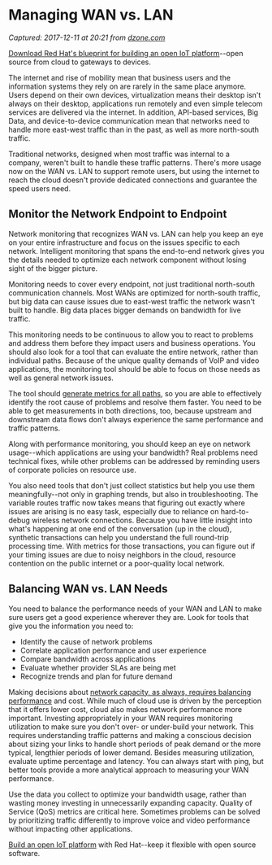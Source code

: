 # Managing WAN vs. LAN

_Captured: 2017-12-11 at 20:21 from [dzone.com](https://dzone.com/articles/managing-wan-vs-lan?edition=342127&utm_source=Daily%20Digest&utm_medium=email&utm_campaign=Daily%20Digest%202017-12-11)_

[Download Red Hat's blueprint for building an open IoT platform](https://dzone.com/go?i=250323&u=https%3A%2F%2Fwww.redhat.com%2Fen%2Fresources%2Fintelligent-systems-solution-internet-things)--open source from cloud to gateways to devices.

The internet and rise of mobility mean that business users and the information systems they rely on are rarely in the same place anymore. Users depend on their own devices, virtualization means their desktop isn't always on their desktop, applications run remotely and even simple telecom services are delivered via the internet. In addition, API-based services, Big Data, and device-to-device communication mean that networks need to handle more east-west traffic than in the past, as well as more north-south traffic.

Traditional networks, designed when most traffic was internal to a company, weren't built to handle these traffic patterns. There's more usage now on the WAN vs. LAN to support remote users, but using the internet to reach the cloud doesn't provide dedicated connections and guarantee the speed users need.

## Monitor the Network Endpoint to Endpoint

Network monitoring that recognizes WAN vs. LAN can help you keep an eye on your entire infrastructure and focus on the issues specific to each network. Intelligent monitoring that spans the end-to-end network gives you the details needed to optimize each network component without losing sight of the bigger picture.

Monitoring needs to cover every endpoint, not just traditional north-south communication channels. Most WANs are optimized for north-south traffic, but big data can cause issues due to east-west traffic the network wasn't built to handle. Big data places bigger demands on bandwidth for live traffic.

This monitoring needs to be continuous to allow you to react to problems and address them before they impact users and business operations. You should also look for a tool that can evaluate the entire network, rather than individual paths. Because of the unique quality demands of VoIP and video applications, the monitoring tool should be able to focus on those needs as well as general network issues.

The tool should [generate metrics for all paths](http://info.appneta.com/The-5-Network-Metrics-You-Should-Keep-to-See-Into-the-Cloud.html), so you are able to effectively identify the root cause of problems and resolve them faster. You need to be able to get measurements in both directions, too, because upstream and downstream data flows don't always experience the same performance and traffic patterns.

Along with performance monitoring, you should keep an eye on network usage--which applications are using your bandwidth? Real problems need technical fixes, while other problems can be addressed by reminding users of corporate policies on resource use.

You also need tools that don't just collect statistics but help you use them meaningfully--not only in graphing trends, but also in troubleshooting. The variable routes traffic now takes means that figuring out exactly where issues are arising is no easy task, especially due to reliance on hard-to-debug wireless network connections. Because you have little insight into what's happening at one end of the conversation (up in the cloud), synthetic transactions can help you understand the full round-trip processing time. With metrics for those transactions, you can figure out if your timing issues are due to noisy neighbors in the cloud, resource contention on the public internet or a poor-quality local network.

## Balancing WAN vs. LAN Needs

You need to balance the performance needs of your WAN and LAN to make sure users get a good experience wherever they are. Look for tools that give you the information you need to:

  * Identify the cause of network problems
  * Correlate application performance and user experience
  * Compare bandwidth across applications
  * Evaluate whether provider SLAs are being met
  * Recognize trends and plan for future demand

Making decisions about [network capacity, as always, requires balancing performance](https://www.appneta.com/blog/network-capacity-vs-bandwidth-dont-waste-it-budget/) and cost. While much of cloud use is driven by the perception that it offers lower cost, cloud also makes network performance more important. Investing appropriately in your WAN requires monitoring utilization to make sure you don't over- or under-build your network. This requires understanding traffic patterns and making a conscious decision about sizing your links to handle short periods of peak demand or the more typical, lengthier periods of lower demand. Besides measuring utilization, evaluate uptime percentage and latency. You can always start with ping, but better tools provide a more analytical approach to measuring your WAN performance.

Use the data you collect to optimize your bandwidth usage, rather than wasting money investing in unnecessarily expanding capacity. Quality of Service (QoS) metrics are critical here. Sometimes problems can be solved by prioritizing traffic differently to improve voice and video performance without impacting other applications.

[Build an open IoT platform](https://dzone.com/go?i=250322&u=https%3A%2F%2Fwww.redhat.com%2Fen%2Fresources%2Fintelligent-systems-solution-internet-things) with Red Hat--keep it flexible with open source software.
